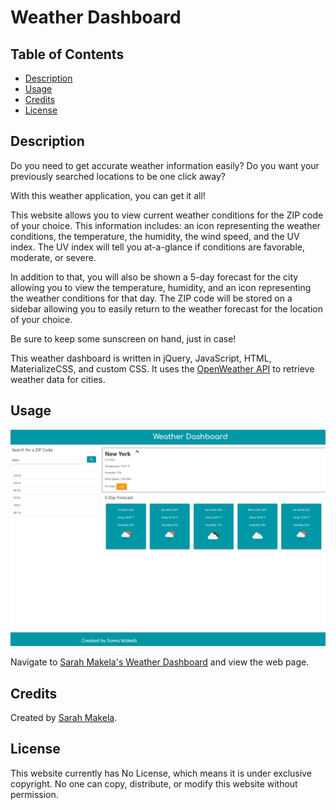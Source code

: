 # Weather Dashboard

## Table of Contents

* [Description](#description)
* [Usage](#usage)
* [Credits](#credits)
* [License](#license)

## Description

Do you need to get accurate weather information easily? Do you want your previously searched locations to be one click away? 

With this weather application, you can get it all! 

This website allows you to view current weather conditions for the ZIP code of your choice. This information includes: an icon representing the weather conditions, the temperature, the humidity, the wind speed, and the UV index. The UV index will tell you at-a-glance if conditions are favorable, moderate, or severe.

In addition to that, you will also be shown a 5-day forecast for the city allowing you to view the temperature, humidity, and an icon representing the weather conditions for that day. The ZIP code will be stored on a sidebar allowing you to easily return to the weather forecast for the location of your choice.

Be sure to keep some sunscreen on hand, just in case!

This weather dashboard is written in jQuery, JavaScript, HTML, MaterializeCSS, and custom CSS. It uses the [OpenWeather API](https://openweathermap.org/api) to retrieve weather data for cities.

## Usage

![Sarah Makela's Weather Dashboard](./assets/images/smakela-weather-dashboard.png)

Navigate to [Sarah Makela's Weather Dashboard](https://smakela13.github.io/weather-dashboard/index.html) and view the web page.

## Credits

Created by [Sarah Makela](https://github.com/smakela13).

## License

This website currently has No License, which means it is under exclusive copyright. No one can copy, distribute, or modify this website without permission.
